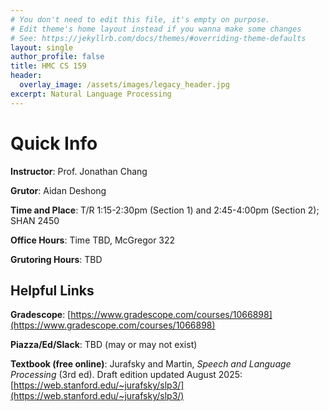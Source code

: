 ```yaml
---
# You don't need to edit this file, it's empty on purpose.
# Edit theme's home layout instead if you wanna make some changes
# See: https://jekyllrb.com/docs/themes/#overriding-theme-defaults
layout: single
author_profile: false
title: HMC CS 159
header:
  overlay_image: /assets/images/legacy_header.jpg
excerpt: Natural Language Processing
---
```


# Quick Info

**Instructor**: Prof. Jonathan Chang

**Grutor**: Aidan Deshong

**Time and Place**: T/R 1:15-2:30pm (Section 1) and 2:45-4:00pm (Section 2); SHAN 2450

**Office Hours**: Time TBD, McGregor 322

**Grutoring Hours**: TBD

## Helpful Links

**Gradescope**: [https://www.gradescope.com/courses/1066898](https://www.gradescope.com/courses/1066898)

**Piazza/Ed/Slack**: TBD (may or may not exist)

**Textbook (free online)**: Jurafsky and Martin, _Speech and Language Processing_ (3rd ed). Draft edition updated August 2025: [https://web.stanford.edu/~jurafsky/slp3/](https://web.stanford.edu/~jurafsky/slp3/)